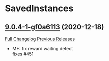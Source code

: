 # SavedInstances

## [9.0.4-1-gf0a6113](https://github.com/SavedInstances/SavedInstances/tree/f0a61133cc088a5236036d1f4174075510c22ac2) (2020-12-18)
[Full Changelog](https://github.com/SavedInstances/SavedInstances/compare/9.0.4...f0a61133cc088a5236036d1f4174075510c22ac2) [Previous Releases](https://github.com/SavedInstances/SavedInstances/releases)

- M+: fix reward waiting detect  
    fixes #451  
